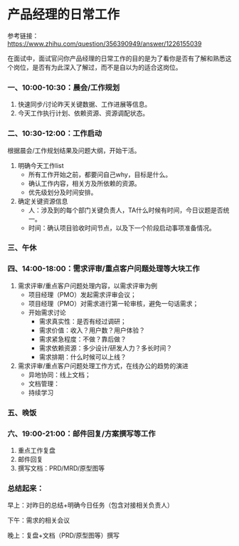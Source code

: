 # 产品经理的日常工作
参考链接：https://www.zhihu.com/question/356390949/answer/1226155039

在面试中，面试官问你产品经理的日常工作的目的是为了看你是否有了解和熟悉这个岗位，是否有为此深入了解过，而不是自以为的适合这岗位。

### 一、10:00-10:30：晨会/工作规划

1. 快速同步/讨论昨天关键数据、工作进展等信息。
2. 今天工作执行计划、依赖资源、资源调配状态。

### 二、10:30-12:00：工作启动

根据晨会/工作规划结果及问题大纲，开始干活。

1. 明确今天工作list
   - 所有工作开始之前，都要问自己why，目标是什么。
   - 确认工作内容，相关方及所依赖的资源。
   - 优先级划分及时间安排。
2. 确定关键资源信息
   - 人：涉及到的每个部门关键负责人，TA什么时候有时间，今日议题是否统一。
   - 时间：确认项目验收时间节点，以及下一个阶段启动事项准备情况。

### 三、午休

### 四、14:00-18:00：需求评审/重点客户问题处理等大块工作

1. 需求评审/重点客户问题处理内容，以需求评审为例
   - 项目经理（PMO）发起需求评审会议；
   - 项目经理（PMO）对需求进行第一轮审核，避免一句话需求；
   - 开始需求讨论
     - 需求真实性：是否有经过调研；
     - 需求价值：收入？用户数？用户体验？
     - 需求紧急程度：不做？靠后做？
     - 需求依赖资源：多少设计/研发人力？多长时间？
     - 需求排期：什么时候可以上线？
2. 需求评审/重点客户问题处理工作方式，在线办公的趋势的演进
   - 异地协同：线上文档；
   - 文档管理：
   - 持续学习

### 五、晚饭

### 六、19:00-21:00：邮件回复/方案撰写等工作

1. 重点工作复盘
2. 邮件回复
3. 撰写文档：PRD/MRD/原型图等



### 总结起来：

早上：对昨日的总结+明确今日任务（包含对接相关负责人）

下午：需求的相关会议

晚上：复盘+文档（PRD/原型图等）撰写